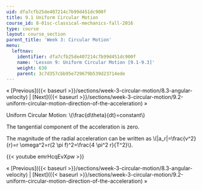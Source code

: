 ```yaml
---
uid: dfa7cfb25de407214c7b99d451dc900f
title: 9.1 Uniform Circular Motion
course_id: 8-01sc-classical-mechanics-fall-2016
type: course
layout: course_section
parent_title: 'Week 3: Circular Motion'
menu:
  leftnav:
    identifier: dfa7cfb25de407214c7b99d451dc900f
    name: 'Lesson 9: Uniform Circular Motion [9.1-9.3]'
    weight: 630
    parent: 3c7d357cbb95e729679b539d23714ede
---
```


« [Previous]({{< baseurl >}}/sections/week-3-circular-motion/8.3-angular-velocity) | [Next]({{< baseurl >}}/sections/week-3-circular-motion/9.2-uniform-circular-motion-direction-of-the-acceleration) »

Uniform Circular Motion: \\(\\frac{d\\theta}{dt}=constant\\)

The tangential component of the acceleration is zero.

The magnitude of the radial acceleration can be written as \\(|a\_r|=\\frac{v^2}{r}=r \\omega^2=r(2 \\pi f)^2=\\frac{4 \\pi^2 r}{T^2}\\).

{{< youtube emrHcqEvXpw >}}

« [Previous]({{< baseurl >}}/sections/week-3-circular-motion/8.3-angular-velocity) | [Next]({{< baseurl >}}/sections/week-3-circular-motion/9.2-uniform-circular-motion-direction-of-the-acceleration) »